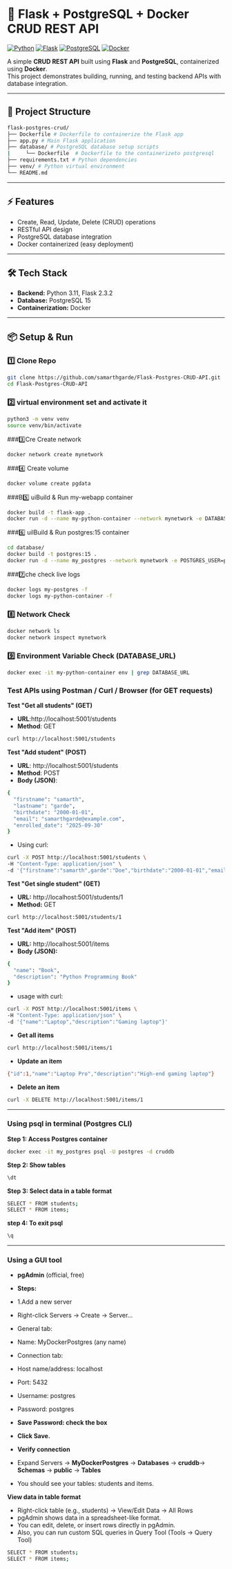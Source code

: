 # 🚀 Flask + PostgreSQL + Docker CRUD REST API
[![Python](https://img.shields.io/badge/Python-3.11-blue?logo=python&logoColor=white)](https://www.python.org/)
[![Flask](https://img.shields.io/badge/Flask-2.3.2-orange?logo=flask&logoColor=white)](https://flask.palletsprojects.com/)
[![PostgreSQL](https://img.shields.io/badge/PostgreSQL-15-blue?logo=postgresql&logoColor=white)](https://www.postgresql.org/)
[![Docker](https://img.shields.io/badge/Docker-24.0.5-blue?logo=docker&logoColor=white)](https://www.docker.com/)

A simple **CRUD REST API** built using **Flask** and **PostgreSQL**, containerized using **Docker**.  
This project demonstrates building, running, and testing backend APIs with database integration.

---

## 📂 Project Structure
```bash
flask-postgres-crud/
├── Dockerfile # Dockerfile to containerize the Flask app
├── app.py # Main Flask application
├── database/ # PostgreSQL database setup scripts
|     └── Dockerfile  # Dockerfile to the containerizeto postgresql
├── requirements.txt # Python dependencies
├── venv/ # Python virtual environment
└── README.md
```
---

## ⚡ Features
- Create, Read, Update, Delete (CRUD) operations  
- RESTful API design  
- PostgreSQL database integration  
- Docker containerized (easy deployment)  

---

## 🛠 Tech Stack
- **Backend:** Python 3.11, Flask 2.3.2  
- **Database:** PostgreSQL 15  
- **Containerization:** Docker  

---

## 📦 Setup & Run

### 1️⃣ Clone Repo
```bash
git clone https://github.com/samarthgarde/Flask-Postgres-CRUD-API.git
cd Flask-Postgres-CRUD-API
```
### 2️⃣ virtual environment set and activate it
```bash
python3 -m venv venv
source venv/bin/activate
```
###3️⃣Cre Create network
```bash
docker network create mynetwork
```
###4️⃣ Create volume
```bash
docker volume create pgdata
```
###B5️⃣ uiBuild & Run my-webapp container
```bash
docker build -t flask-app .
docker run -d --name my-python-container --network mynetwork -e DATABASE_URL=postgresql://postgres:postgres@my_postgres:5432/cruddb -p 5000:5000 flask-app
```
###6️⃣ uilBuild & Run postgres:15 container
```bash
cd database/
docker build -t postgres:15 .
docker run -d --name my_postgres --network mynetwork -e POSTGRES_USER=postgres -e POSTGRES_PASSWORD=password -e POSTGRES_DB=cruddb -v pgdata:/var/lib/postgresql/data -p 5432:5432 postgres:15
```
###7️⃣che check live logs
```bash
docker logs my-postgres -f
docker logs my-python-container -f
```
### 8️⃣ Network Check
```bash
docker network ls
docker network inspect mynetwork
```
### 9️⃣ Environment Variable Check (DATABASE_URL)
```bash
docker exec -it my-python-container env | grep DATABASE_URL
```

### Test APIs using Postman / Curl / Browser (for GET requests)

**Test "Get all students" (GET)**
- **URL**:http://localhost:5001/students
- **Method**: GET
```bash
curl http://localhost:5001/students
```

**Test "Add student" (POST)**
- **URL**: http://localhost:5001/students
- **Method**: POST
- **Body (JSON)**:
```bash
{
  "firstname": "samarth",
  "lastname": "garde",
  "birthdate": "2000-01-01",
  "email": "samarthgarde@example.com",
  "enrolled_date": "2025-09-30"
}
```
- Using curl:
```bash
curl -X POST http://localhost:5001/students \
-H "Content-Type: application/json" \
-d '{"firstname":"samarth",garde":"Doe","birthdate":"2000-01-01","email":"samarthgarde@example.com","enrolled_date":"2025-09-30"}'
```

**Test "Get single student" (GET)**
- **URL:** http://localhost:5001/students/1
- **Method:** GET
```bash
curl http://localhost:5001/students/1
```

**Test "Add item" (POST)**
- **URL:** http://localhost:5001/items
- **Body (JSON):**
```bash
{
  "name": "Book",
  "description": "Python Programming Book"
}
```
- usage with curl:
```bash
curl -X POST http://localhost:5001/items \
-H "Content-Type: application/json" \
-d '{"name":"Laptop","description":"Gaming laptop"}'
```
- **Get all items**
```bash
curl http://localhost:5001/items/1
```
- **Update an item**
```bash
{"id":1,"name":"Laptop Pro","description":"High-end gaming laptop"}
```
- **Delete an item**
```bash
curl -X DELETE http://localhost:5001/items/1
```
---

### Using psql in terminal (Postgres CLI)
**Step 1: Access Postgres container**
```bash
docker exec -it my_postgres psql -U postgres -d cruddb
```
**Step 2: Show tables**
```bash
\dt
```
**Step 3: Select data in a table format**
```bash
SELECT * FROM students;
SELECT * FROM items;
```
**step 4: To exit psql**
```bash
\q
```
----

### Using a GUI tool
- **pgAdmin** (official, free)
- **Steps:**
- 1.Add a new server
- Right-click Servers → Create → Server…
- General tab:
- Name: MyDockerPostgres (any name)
- Connection tab:
- Host name/address: localhost
- Port: 5432
- Username: postgres
- Password: postgres
- **Save Password: check the box**
- **Click Save.**
  
- **Verify connection**
- Expand Servers → **MyDockerPostgres** → **Databases** → **cruddb**→ **Schemas** → **public** → **Tables**
- You should see your tables: students and items.

**View data in table format**
- Right-click table (e.g., students) → View/Edit Data → All Rows
- pgAdmin shows data in a spreadsheet-like format.
- You can edit, delete, or insert rows directly in pgAdmin.
- Also, you can run custom SQL queries in Query Tool (Tools → Query Tool)
```bash
SELECT * FROM students;
SELECT * FROM items;
```
